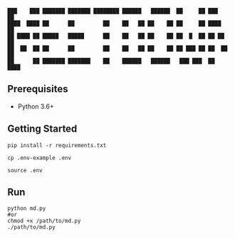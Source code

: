 ```
███    ███ ███████ ███████ ████████ ██████   ██████  ██     ██ ███    ██
████  ████ ██      ██         ██    ██   ██ ██    ██ ██     ██ ████   ██
██ ████ ██ █████   █████      ██    ██   ██ ██    ██ ██  █  ██ ██ ██  ██
██  ██  ██ ██      ██         ██    ██   ██ ██    ██ ██ ███ ██ ██  ██ ██
██      ██ ███████ ███████    ██    ██████   ██████   ███ ███  ██   ████
```

## Prerequisites

* Python 3.6+

## Getting Started

```
pip install -r requirements.txt

cp .env-example .env

source .env
```

## Run

```
python md.py
#or
chmod +x /path/to/md.py
./path/to/md.py
```
